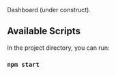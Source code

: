Dashboard (under construct).

## Available Scripts

In the project directory, you can run:

### `npm start`
